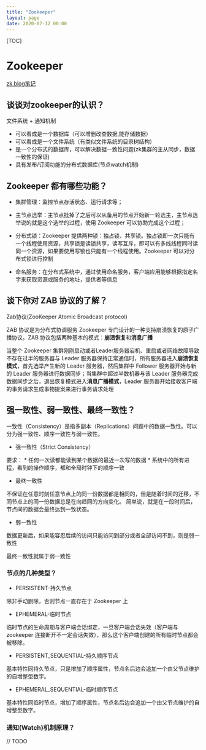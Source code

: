 ```yaml
---
title: "Zookeeper"
layout: page
date: 2020-07-12 00:00
---
```


[TOC]

# Zookeeper

<a href='https://blog.csdn.net/qq_26437925/category_9176864.html'>zk blog笔记</a>

## 谈谈对zookeeper的认识？

文件系统 + 通知机制

* 可以看成是一个数据库（可以增删改查数据,能存储数据）
* 可以看成是一个文件系统（有类似文件系统的目录树结构）
* 是一个分布式的数据库，可以解决数据一致性问题(zk集群的主从同步，数据一致性的保证)
* 具有发布/订阅功能的分布式数据库(节点watch机制)

## Zookeeper 都有哪些功能？

* 集群管理：监控节点存活状态、运行请求等；

* 主节点选举：主节点挂掉了之后可以从备用的节点开始新一轮选主，主节点选举说的就是这个选举的过程，使用 Zookeeper 可以协助完成这个过程；

* 分布式锁：Zookeeper 提供两种锁：独占锁、共享锁。独占锁即一次只能有一个线程使用资源，共享锁是读锁共享，读写互斥，即可以有多线线程同时读同一个资源，如果要使用写锁也只能有一个线程使用。Zookeeper 可以对分布式锁进行控制

* 命名服务：在分布式系统中，通过使用命名服务，客户端应用能够根据指定名字来获取资源或服务的地址，提供者等信息

## 谈下你对 ZAB 协议的了解？

Zab协议(ZooKeeper Atomic Broadcast protocol)

ZAB 协议是为分布式协调服务 Zookeeper 专门设计的一种支持崩溃恢复的原子广播协议。ZAB 协议包括两种基本的模式：**崩溃恢复**和**消息广播**

当整个 Zookeeper 集群刚刚启动或者Leader服务器宕机、重启或者网络故障导致不存在过半的服务器与 Leader 服务器保持正常通信时，所有服务器进入**崩溃恢复模式**，首先选举产生新的 Leader 服务器，然后集群中 Follower 服务器开始与新的 Leader 服务器进行数据同步；当集群中超过半数机器与该 Leader 服务器完成数据同步之后，退出恢复模式进入**消息广播模式**，Leader 服务器开始接收客户端的事务请求生成事物提案来进行事务请求处理

## 强一致性、弱一致性、最终一致性？

一致性（Consistency）是指多副本（Replications）问题中的数据一致性。可以分为强一致性、顺序一致性与弱一致性。

* 强一致性（Strict Consistency）

要求：
    * 任何一次读都能读到某个数据的最近一次写的数据
    * 系统中的所有进程，看到的操作顺序，都和全局时钟下的顺序一致

* 最终一致性

不保证在任意时刻任意节点上的同一份数据都是相同的，但是随着时间的迁移，不同节点上的同一份数据总是在向趋同的方向变化。
简单说，就是在一段时间后，节点间的数据会最终达到一致状态。

* 弱一致性

数据更新后，如果能容忍后续的访问只能访问到部分或者全部访问不到，则是弱一致性

最终一致性就属于弱一致性

### 节点的几种类型？

* PERSISTENT-持久节点

除非手动删除，否则节点一直存在于 Zookeeper 上

* EPHEMERAL-临时节点

临时节点的生命周期与客户端会话绑定，一旦客户端会话失效（客户端与zookeeper 连接断开不一定会话失效），那么这个客户端创建的所有临时节点都会被移除。

* PERSISTENT_SEQUENTIAL-持久顺序节点

基本特性同持久节点，只是增加了顺序属性，节点名后边会追加一个由父节点维护的自增整型数字。

* EPHEMERAL_SEQUENTIAL-临时顺序节点

基本特性同临时节点，增加了顺序属性，节点名后边会追加一个由父节点维护的自增整型数字。

### 通知(Watch)机制原理？

// TODO
